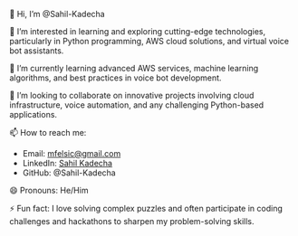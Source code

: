 👋 Hi, I’m @Sahil-Kadecha

👀 I’m interested in learning and exploring cutting-edge technologies, particularly in Python programming, AWS cloud solutions, and virtual voice bot assistants.

🌱 I’m currently learning advanced AWS services, machine learning algorithms, and best practices in voice bot development.

💞️ I’m looking to collaborate on innovative projects involving cloud infrastructure, voice automation, and any challenging Python-based applications.

📫 How to reach me: 
- Email: mfelsic@gmail.com
- LinkedIn: [Sahil Kadecha](**https://www.linkedin.com/in/sahil-kadecha-6ab9a11b6/**)
- GitHub: @Sahil-Kadecha

😄 Pronouns: He/Him

⚡ Fun fact: I love solving complex puzzles and often participate in coding challenges and hackathons to sharpen my problem-solving skills.

